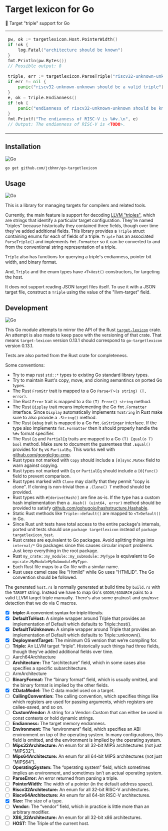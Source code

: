 # Target lexicon for Go

🎯 Target "triple" support for Go

<table align=center><td>

```go
pw, ok := targetlexicon.Host.PointerWidth()
if !ok {
    log.Fatal("architecture should be known")
}
fmt.Println(pw.Bytes())
// Possible output: 8
```

```go
triple, err := targetlexicon.ParseTriple("riscv32-unknown-unknown")
if err != nil {
    panic("riscv32-unknown-unknown should be a valid triple")
}
e, ok = triple.Endianness()
if !ok {
    panic("endianness of riscv32-unknown-unknown should be known")
}
fmt.Printf("The endianness of RISC-V is %#v.\n", e)
// Output: The endianness of RISC-V is <TODO>.
```

</table>

## Installation

![Go](https://img.shields.io/badge/Go-00ADD8?style=for-the-badge&logo=Go&logoColor=FFFFFF)

```sh
go get github.com/jcbhmr/go-targetlexicon
```

## Usage

![Go](https://img.shields.io/badge/Go-00ADD8?style=for-the-badge&logo=Go&logoColor=FFFFFF)

This is a library for managing targets for compilers and related tools.

Currently, the main feature is support for decoding [LLVM "triples"](https://clang.llvm.org/docs/CrossCompilation.html#target-triple), which
are strings that identify a particular target configuration. They're named
"triples" because historically they contained three fields, though over time
they've added additional fields. This library provides a `Triple` struct
containing enums for each of fields of a triple. `Triple` has an associated
`ParseTriple()` and implements `fmt.Formatter` so it can be converted to and from the
conventional string representation of a triple.

`Triple` also has functions for querying a triple's endianness,
pointer bit width, and binary format.

And, `Triple` and the enum types have `<T>Host()` constructors, for targeting
the host.

It does not support reading JSON target files itself. To use it with a JSON
target file, construct a `Triple` using the value of the "llvm-target" field.

## Development

![Go](https://img.shields.io/badge/Go-00ADD8?style=for-the-badge&logo=Go&logoColor=FFFFFF)

This Go module attempts to mirror the API of the Rust [`target-lexicon`](https://crates.io/crates/target-lexicon) crate. An attempt is also made to keep pace with the versioning of that crate. That means `target-lexicon` version 0.13.1 should correspond to `go-targetlexicon` version 0.13.1.

Tests are also ported from the Rust crate for completeness.

Some conventions:

- Try to map rust `std::*` types to existing Go standard library types.
- Try to maintain Rust's copy, move, and cloning semantincs on ported Go types.
- The Rust `FromStr` trait is mapped to a Go `Parse<T>(s string) (T, error)`.
- The Rust `Error` trait is mapped to a Go `(T) Error() string` method.
- The Rust `Display` trait means implementing the Go `fmt.Formatter` interface. Since `Display` automatically implements `ToString` in Rust make sure to also provide a `.String()` method.
- The Rust `Debug` trait is mapped to a Go `fmt.GoStringer` interface. If the type also implements `fmt.Formatter` then it should properly handle the `%#v` format specifier.
- The Rust `Eq` and `PartialEq` traits are mapped to a Go `(T) Equal(o T) bool` method. Make sure to document the guarentees that `.Equal()` provides for `Eq` vs `PartialEq`. This works well with [github.com/google/go-cmp](https://github.com/google/go-cmp).
- Rust types not marked with `Copy` should include a `[0]sync.Mutex` field to warn against copying.
- Rust types not marked with `Eq` or `PartialEq` should include a `[0]func()` field to prevent comparison.
- Rust types marked with `Clone` may clarify that they permit "copy is clone". If cloning is non-trivial then a `.Clone() T` method should be provided.
- Rust types with `#[derive(Hash)]` are fine as-is. If the type has a custom hash implementation then a `.Hash() (uint64, error)` method should be provided to satisfy [github.com/gohugoio/hashstructure.Hashable](https://pkg.go.dev/github.com/gohugoio/hashstructure#Hashable).
- Static Rust methods like `Triple::default()` are mapped to `<T>Default()` in Go.
- Since Rust unit tests have total access to the entire package's internals, ported unit tests should use `package targetlexicon` instead of `package targetlexicon_test`.
- Rust crates are equivalent to Go packages. Avoid splitting things into `internal/*` Go packages since this causes circular import problems. Just keep everything in the root package.
- Rust `my_crate::my_module::my_submodule::MyType` is equivalent to Go `mycrate.MyModuleMySubmoduleMyType`.
- Each Rust file maps to a Go file with a similar name.
- Rust uses camel case like "HtmlId" while Go uses "HTMLID". The Go convention should be followed.

The generated `host.rs` is normally generated at build time by `build.rs` with the `TARGET` string. Instead we have to map Go's `$GOOS/$GOARCH` pairs to a valid LLVM target triple manually. There's also some `gnu`/`musl` and `gnu`/`msvc` detection that we do via C macros.

- [x] ~~**triple:** A convenient syntax for triple literals.~~
- [x] **DefaultToHost:** A simple wrapper around Triple that provides an implementation of Default which defaults to Triple::host().
- [x] **DefaultToUnknown:** A simple wrapper around Triple that provides an implementation of Default which defaults to Triple::unknown().
- [x] **DeploymentTarget:** The minimum OS version that we’re compiling for.
- [ ] **Triple:** An LLVM target “triple”. Historically such things had three fields, though they’ve added additional fields over time.
- [ ] Aarch64Architecture
- [ ] **Architecture:** The “architecture” field, which in some cases also specifies a specific subarchitecture.
- [ ] ArmArchitecture
- [ ] **BinaryFormat:** The “binary format” field, which is usually omitted, and the binary format is implied by the other fields.
- [x] **CDataModel:** The C data model used on a target.
- [ ] **CallingConvention:** The calling convention, which specifies things like which registers are used for passing arguments, which registers are callee-saved, and so on.
- [ ] **CustomVendor:** A string for a Vendor::Custom that can either be used in const contexts or hold dynamic strings.
- [ ] **Endianness:** The target memory endianness.
- [ ] **Environment:** The “environment” field, which specifies an ABI environment on top of the operating system. In many configurations, this field is omitted, and the environment is implied by the operating system.
- [ ] **Mips32Architecture:** An enum for all 32-bit MIPS architectures (not just “MIPS32”).
- [ ] **Mips64Architecture:** An enum for all 64-bit MIPS architectures (not just “MIPS64”).
- [ ] **OperatingSystem:** The “operating system” field, which sometimes implies an environment, and sometimes isn’t an actual operating system.
- [ ] **ParseError:** An error returned from parsing a triple.
- [ ] **PointerWidth:** The width of a pointer (in the default address space).
- [ ] **Riscv32Architecture:** An enum for all 32-bit RISC-V architectures.
- [ ] **Riscv64Architecture:** An enum for all 64-bit RISC-V architectures.
- [x] **Size:** The size of a type.
- [ ] **Vendor:** The “vendor” field, which in practice is little more than an arbitrary modifier.
- [ ] **X86_32Architecture:** An enum for all 32-bit x86 architectures.
- [ ] **HOST:** The Triple of the current host.

